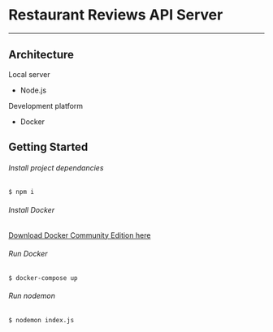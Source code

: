 # Restaurant Reviews API Server
---
## Architecture

Local server
- Node.js

Development platform
- Docker
## Getting Started

###### Install project dependancies
```
$ npm i
```
###### Install Docker
[Download Docker Community Edition here](https://docs.docker.com/docker-for-mac/install/)
###### Run Docker
```
$ docker-compose up
```
###### Run nodemon
```
$ nodemon index.js
```
